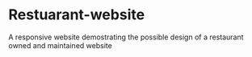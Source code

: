 # Restuarant-website
A responsive website demostrating the possible design of a restaurant 
owned and maintained website 
